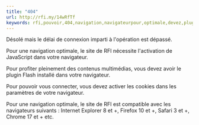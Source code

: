 ```yaml
---
title: "404"
url: http://rfi.my/14wRfTf
keywords: rfi,pouvoir,404,navigation,navigateurpour,optimale,devez,plugin,safari,profiter,site
---
```

Désolé mais le délai de connexion imparti à l\'opération est dépassé.

Pour une navigation optimale, le site de RFI nécessite l\'activation de JavaScript dans votre navigateur.

Pour profiter pleinement des contenus multimédias, vous devez avoir le plugin Flash installé dans votre navigateur.

Pour pouvoir vous connecter, vous devez activer les cookies dans les paramètres de votre navigateur.

Pour une navigation optimale, le site de RFI est compatible avec les navigateurs suivants : Internet Explorer 8 et +, Firefox 10 et +, Safari 3 et +, Chrome 17 et + etc.
